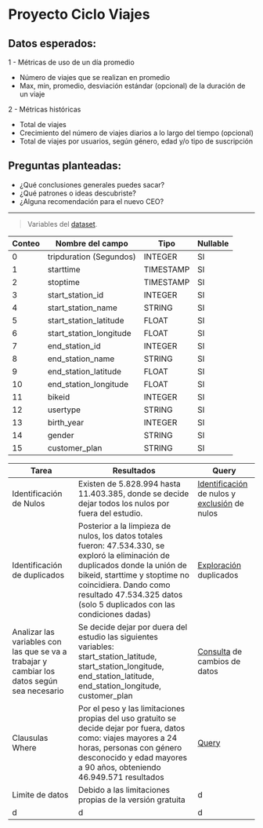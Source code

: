# Proyecto Ciclo Viajes

## Datos esperados:
1 - Métricas de uso de un día promedio
* Número de viajes que se realizan en promedio
* Max, min, promedio, desviación estándar (opcional) de la duración de un viaje

2 - Métricas históricas
* Total de viajes
* Crecimiento del número de viajes diarios a lo largo del tiempo (opcional)
* Total de viajes por usuarios, según género, edad y/o tipo de suscripción

## Preguntas planteadas:
* ¿Qué conclusiones generales puedes sacar? 
* ¿Qué patrones o ideas descubriste? 
* ¿Alguna recomendación para el nuevo CEO?

---

> Variables del [dataset](https://console.cloud.google.com/marketplace/product/city-of-new-york/nyc-citi-bike?project=data-sandbox-319716).

| Conteo | Nombre del campo           | Tipo      | Nullable |
|--------|----------------------------|-----------|----------|
| 0      | tripduration   (Segundos)            | INTEGER   | SI       |
| 1      | starttime                  | TIMESTAMP | SI       |
| 2      | stoptime                    | TIMESTAMP | SI       |
| 3      | start_station_id            | INTEGER   | SI       |
| 4      | start_station_name          | STRING    | SI       |
| 5      | start_station_latitude      | FLOAT     | SI       |
| 6      | start_station_longitude     | FLOAT     | SI       |
| 7      | end_station_id              | INTEGER   | SI       |
| 8      | end_station_name            | STRING    | SI       |
| 9      | end_station_latitude        | FLOAT     | SI       |
| 10     | end_station_longitude       | FLOAT     | SI       |
| 11     | bikeid                      | INTEGER   | SI       |
| 12     | usertype                    | STRING    | SI       |
| 13     | birth_year                  | INTEGER   | SI       |
| 14     | gender                      | STRING    | SI       |
| 15     | customer_plan               | STRING    | SI       |


| Tarea | Resultados           | Query      | 
|--------|----------------------------|-----------|
| Identificación de Nulos | Existen de 5.828.994 hasta 11.403.385, donde se decide dejar todos los nulos por fuera del estudio. | [Identificación](SQL\conteo_nulos.sql) de nulos y [exclusión](SQL\exclusion_nulos.sql) de nulos|
| Identificación de duplicados| Posterior a la limpieza de nulos, los datos totales fueron: 47.534.330, se exploró la eliminación de duplicados donde la unión de bikeid, starttime y stoptime no coincidiera. Dando como resultado 47.534.325 datos (solo 5 duplicados con las condiciones dadas) | [Exploración](SQL\exploracion_duplicados.sql) duplicados |
| Analizar las variables con las que se va a trabajar y cambiar los datos según sea necesario| Se decide dejar por duera del estudio las siguientes variables: start_station_latitude, start_station_longitude, end_station_latitude, end_station_longitude, customer_plan      | [Consulta](SQL\cambio_datos.sql) de cambios de datos |
| Clausulas Where | Por el peso y las limitaciones propias del uso gratuito se decide dejar por fuera, datos como: viajes mayores a 24 horas, personas con género desconocido y edad mayores a 90 años, obteniendo 46.949.571 resultados | [Query](SQL\clausulas_where.sql) |
| Limite de datos | Debido a las limitaciones propias de la versión gratuita |d |
| d| d|d |
